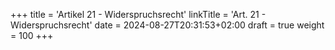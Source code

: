 +++
title = 'Artikel 21 - Widerspruchsrecht'
linkTitle = 'Art. 21 - Widerspruchsrecht'
date = 2024-08-27T20:31:53+02:00
draft = true
weight = 100
+++
